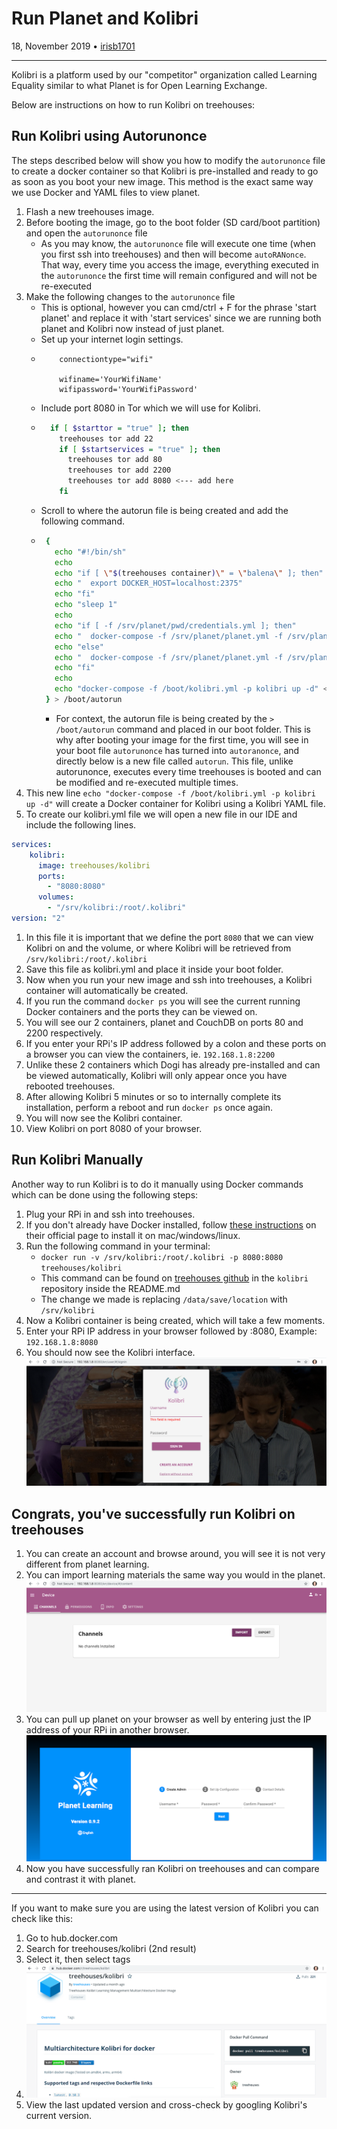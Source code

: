 # Run Planet and Kolibri

18, November 2019 • [irisb1701](https://github.com/irisb1701)

---

Kolibri is a platform used by our "competitor" organization called Learning Equality similar to what Planet is for Open Learning Exchange.

Below are instructions on how to run Kolibri on treehouses:

## Run Kolibri using Autorunonce
The steps described below will show you how to modify the `autorunonce` file to create a docker container so that Kolibri is pre-installed and ready to go as soon as you boot your new image. This method is the exact same way we use Docker and YAML files to view planet.

1. Flash a new treehouses image.
2. Before booting the image, go to the boot folder (SD card/boot partition) and open the `autorunonce` file
    - As you may know, the `autorunonce` file will execute one time (when you first ssh into treehouses) and then will become `autoRANonce`. That way, every time you access the image, everything executed in the `autorunonce` the first time will remain configured and will not be re-executed
3. Make the following changes to the `autorunonce` file
    - This is optional, however you can cmd/ctrl + F for the phrase 'start planet' and replace it with 'start services' since we are running both planet and Kolibri now instead of just planet.
    - Set up your internet login settings.
    - ``` 
          connectiontype="wifi"
          
          wifiname='YourWifiName'
          wifipassword='YourWifiPassword'
      ```
    - Include port 8080 in Tor which we will use for Kolibri.
    - ```bash 
        if [ $starttor = "true" ]; then
          treehouses tor add 22
          if [ $startservices = "true" ]; then
            treehouses tor add 80
            treehouses tor add 2200
            treehouses tor add 8080 <--- add here
          fi   
      ```
    - Scroll to where the autorun file is being created and add the following command.
    - ```bash
       {
         echo "#!/bin/sh"
         echo
         echo "if [ \"$(treehouses container)\" = \"balena\" ]; then"
         echo "  export DOCKER_HOST=localhost:2375"
         echo "fi"
         echo "sleep 1"
         echo
         echo "if [ -f /srv/planet/pwd/credentials.yml ]; then"
         echo "  docker-compose -f /srv/planet/planet.yml -f /srv/planet/volumes.yml -f /srv/planet/pwd/credentials.yml -p planet up -d"
         echo "else"
         echo "  docker-compose -f /srv/planet/planet.yml -f /srv/planet/volumes.yml -p planet up -d"
         echo "fi"
         echo
         echo "docker-compose -f /boot/kolibri.yml -p kolibri up -d" <--- add this line here
       } > /boot/autorun  
         ```
         - For context, the autorun file is being created by the `> /boot/autorun` command and placed in our boot folder. This is why after booting your image for the first time, you will see in your boot file `autorunonce` has turned into `autoranonce`, and directly below is a new file called `autorun`. This file, unlike autorunonce, executes every time treehouses is booted and can be modified and re-executed multiple times.
1. This new line `echo "docker-compose -f /boot/kolibri.yml -p kolibri up -d"` will create a Docker container for Kolibri using a Kolibri YAML file.
2. To create our kolibri.yml file we will open a new file in our IDE and include the following lines.
```yaml
services:
    kolibri:
      image: treehouses/kolibri
      ports:
        - "8080:8080"
      volumes:
        - "/srv/kolibri:/root/.kolibri"
version: "2"
```
1. In this file it is important that we define the port `8080` that we can view Kolibri on and the volume, or where Kolibri will be retrieved from `/srv/kolibri:/root/.kolibri`
2. Save this file as kolibri.yml and place it inside your boot folder.
3. Now when you run your new image and ssh into treehouses, a Kolibri container will automatically be created.
4. If you run the command `docker ps` you will see the current running Docker containers and the ports they can be viewed on.
5. You will see our 2 containers, planet and CouchDB on ports 80 and 2200 respectively.
6. If you enter your RPi's IP address followed by a colon and these ports on a browser you can view the containers, ie. `192.168.1.8:2200`
7. Unlike these 2 containers which Dogi has already pre-installed and can be viewed automatically, Kolibri will only appear once you have rebooted treehouses.
8. After allowing Kolibri 5 minutes or so to internally complete its installation, perform a reboot and run `docker ps` once again. 
9. You will now see the Kolibri container.
10. View Kolibri on port 8080 of your browser.


## Run Kolibri Manually
Another way to run Kolibri is to do it manually using Docker commands which can be done using the following steps:

1. Plug your RPi in and ssh into treehouses.
2. If you don't already have Docker installed, follow [these instructions](https://docs.docker.com/v17.09/engine/installation/) on their official page to install it on mac/windows/linux.
3. Run the following command in your terminal:
    - `docker run -v /srv/kolibri:/root/.kolibri -p 8080:8080 treehouses/kolibri`
    - This command can be found on [treehouses github](https://github.com/treehouses) in the `kolibri` repository inside the README.md
    - The change we made is replacing `/data/save/location` with `/srv/kolibri`
4. Now a Kolibri container is being created, which will take a few moments.
5. Enter your RPi IP address in your browser followed by :8080, Example: `192.168.1.8:8080`
6. You should now see the Kolibri interface.
   ![](images/20191014-kolibri-home.png)

## Congrats, you've successfully run Kolibri on treehouses

1. You can create an account and browse around, you will see it is not very different from planet learning.
2. You can import learning materials the same way you would in the planet.
   ![](images/20191014-kolibri-import.png)
3. You can pull up planet on your browser as well by entering just the IP address of your RPi in another browser.
   ![](images/20191014-planet.png)
4. Now you have successfully ran Kolibri on treehouses and can compare and contrast it with planet.

---

If you want to make sure you are using the latest version of Kolibri you can check like this:

1. Go to hub.docker.com
2. Search for treehouses/kolibri (2nd result)
3. Select it, then select tags
4. ![](images/20191014-docker.png)
5. View the last updated version and cross-check by googling Kolibri's current version.
